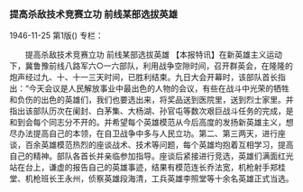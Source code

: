 ### 提高杀敌技术竞赛立功  前线某部选拔英雄

1946-11-25
第1版()
专栏：

　　提高杀敌技术竞赛立功
    前线某部选拔英雄
    【本报特讯】在新英雄主义运动下，冀鲁豫前线八路军六○一六部队，利用战争空隙时间，召开群英会，在隆隆的炮声经过九、十、十一三天时间，已胜利结束。九日大会开幕时，该部队首长指出：“今天会议是人民解放事业中最出色的人物的会议，有些在战斗中光荣的牺牲和负伤的出色的英雄们，我们也要选出来，将奖品送到医院里，送到烈士家里。并指出该部队历次在阑封、白茅集、大杨湖、孙官屯等数次艰巨战斗任务的完成，是和到会每个同志分不开的。并希望每个英雄模范从今后高度的发扬新英雄主义，想尽办法提高自己的本领，在自卫战争中多与人民立功。第二、第三两天，进行座谈，百余英雄模范热烈的座谈战术、技术等问题，每个英雄均抱着互相学习，提高自己的精神。部队各首长并亲临参加指导。座谈后紧接进行竞选，英雄们满面红光站在台上，谦虚的报告自己的英雄事迹，结果有模范连长乔法宽，机枪射手郑桂堂、机枪班长王永州，侦察英雄段海清，工兵英雄李照堂等十余名英雄正式当选。
